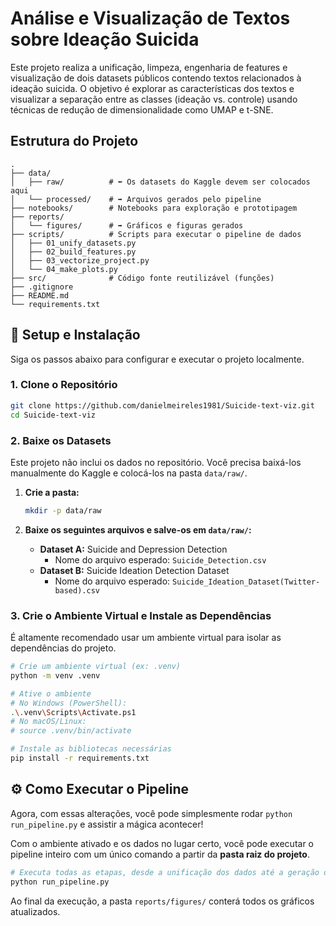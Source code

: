 # Análise e Visualização de Textos sobre Ideação Suicida

Este projeto realiza a unificação, limpeza, engenharia de features e visualização de dois datasets públicos contendo textos relacionados à ideação suicida. O objetivo é explorar as características dos textos e visualizar a separação entre as classes (ideação vs. controle) usando técnicas de redução de dimensionalidade como UMAP e t-SNE.

## Estrutura do Projeto

```
.
├── data/
│   ├── raw/          # ⬅️ Os datasets do Kaggle devem ser colocados aqui
│   └── processed/    # ➡️ Arquivos gerados pelo pipeline
├── notebooks/        # Notebooks para exploração e prototipagem
├── reports/
│   └── figures/      # ➡️ Gráficos e figuras gerados
├── scripts/          # Scripts para executar o pipeline de dados
│   ├── 01_unify_datasets.py
│   ├── 02_build_features.py
│   ├── 03_vectorize_project.py
│   └── 04_make_plots.py
├── src/              # Código fonte reutilizável (funções)
├── .gitignore
├── README.md
└── requirements.txt
```

## 🚀 Setup e Instalação

Siga os passos abaixo para configurar e executar o projeto localmente.

### 1. Clone o Repositório

```bash
git clone https://github.com/danielmeireles1981/Suicide-text-viz.git
cd Suicide-text-viz
```

### 2. Baixe os Datasets

Este projeto não inclui os dados no repositório. Você precisa baixá-los manualmente do Kaggle e colocá-los na pasta `data/raw/`.

1.  **Crie a pasta:**
    ```bash
    mkdir -p data/raw
    ```

2.  **Baixe os seguintes arquivos e salve-os em `data/raw/`:**
    *   **Dataset A:** Suicide and Depression Detection
        *   Nome do arquivo esperado: `Suicide_Detection.csv`
    *   **Dataset B:** Suicide Ideation Detection Dataset
        *   Nome do arquivo esperado: `Suicide_Ideation_Dataset(Twitter-based).csv`

### 3. Crie o Ambiente Virtual e Instale as Dependências

É altamente recomendado usar um ambiente virtual para isolar as dependências do projeto.

```bash
# Crie um ambiente virtual (ex: .venv)
python -m venv .venv

# Ative o ambiente
# No Windows (PowerShell):
.\.venv\Scripts\Activate.ps1
# No macOS/Linux:
# source .venv/bin/activate

# Instale as bibliotecas necessárias
pip install -r requirements.txt
```

## ⚙️ Como Executar o Pipeline


Agora, com essas alterações, você pode simplesmente rodar `python run_pipeline.py` e assistir a mágica acontecer!

<!--
[PROMPT_SUGGESTION]Poderíamos adicionar um campo de texto na aplicação para testar a limpeza, o sentimento e a extração de features em uma nova frase?[/PROMPT_SUGGESTION]
[PROMPT_SUGGESTION]Como posso adicionar logging aos arquivos do pipeline para registrar informações mais detalhadas em um arquivo de log?[/PROMPT_SUGGESTION]
-->
Com o ambiente ativado e os dados no lugar certo, você pode executar o pipeline inteiro com um único comando a partir da **pasta raiz do projeto**.

```bash
# Executa todas as etapas, desde a unificação dos dados até a geração dos gráficos
python run_pipeline.py
```

Ao final da execução, a pasta `reports/figures/` conterá todos os gráficos atualizados.
